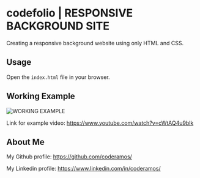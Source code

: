 # codefolio | RESPONSIVE BACKGROUND SITE

Creating a responsive background website using only HTML and CSS.

## Usage

Open the `index.html` file in your browser.

## Working Example

![WORKING EXAMPLE](https://img.youtube.com/vi/cWtAQ4u9blk/0.jpg)

Link for example video: https://www.youtube.com/watch?v=cWtAQ4u9blk

## About Me

My Github profile: https://github.com/coderamos/

My Linkedin profile: https://www.linkedin.com/in/coderamos/
